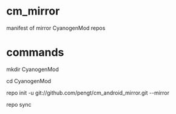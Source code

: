 cm_mirror
=========

manifest of mirror CyanogenMod repos

commands
=========

mkdir CyanogenMod

cd CyanogenMod

repo init -u git://github.com/pengt/cm_android_mirror.git --mirror

repo sync